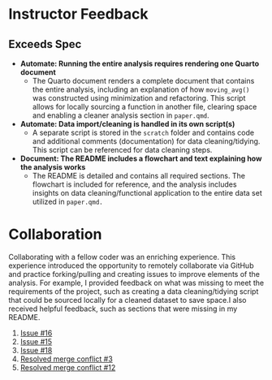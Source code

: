 # Instructor Feedback

## Exceeds Spec

-   **Automate: Running the entire analysis requires rendering one Quarto document**
    -   The Quarto document renders a complete document that contains the entire analysis, including an explanation of how `moving_avg()` was constructed using minimization and refactoring. This script allows for locally sourcing a function in another file, clearing space and enabling a cleaner analysis section in `paper.qmd`.
-   **Automate: Data import/cleaning is handled in its own script(s)**
    -   A separate script is stored in the `scratch` folder and contains code and additional comments (documentation) for data cleaning/tidying. This script can be referenced for data cleaning steps.
-   **Document: The README includes a flowchart and text explaining how the analysis works**
    -   The README is detailed and contains all required sections. The flowchart is included for reference, and the analysis includes insights on data cleaning/functional application to the entire data set utilized in `paper.qmd.`

# Collaboration

Collaborating with a fellow coder was an enriching experience. This experience introduced the opportunity to remotely collaborate via GitHub and practice forking/pulling and creating issues to improve elements of the analysis. For example, I provided feedback on what was missing to meet the requirements of the project, such as creating a data cleaning/tidying script that could be sourced locally for a cleaned dataset to save space.I also received helpful feedback, such as sections that were missing in my README.

1.  [Issue #16](https://github.com/vedikaS-byte/Analytical-Workflows-Project-Practice/issues/16)
2.  [Issue #15](https://github.com/vedikaS-byte/Analytical-Workflows-Project-Practice/issues/15)
3.  [Issue #18](https://github.com/vedikaS-byte/Analytical-Workflows-Project-Practice/issues/18)
4.  [Resolved merge conflict #3](https://github.com/vedikaS-byte/Analytical-Workflows-Project-Practice/pull/3)
5.  [Resolved merge conflict #12](https://github.com/vedikaS-byte/Analytical-Workflows-Project-Practice/pull/12)
